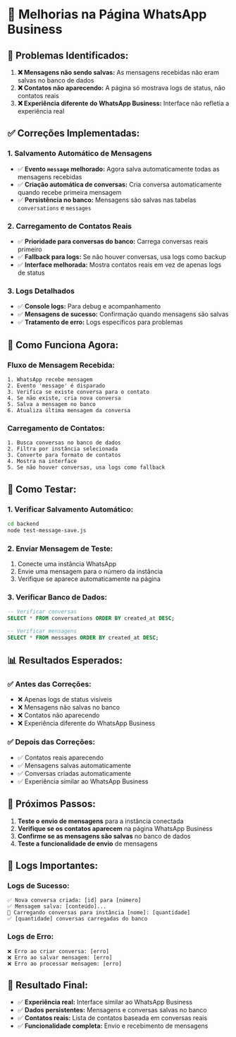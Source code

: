 # 📱 Melhorias na Página WhatsApp Business

## 🎯 **Problemas Identificados:**

1. **❌ Mensagens não sendo salvas:** As mensagens recebidas não eram salvas no banco de dados
2. **❌ Contatos não aparecendo:** A página só mostrava logs de status, não contatos reais
3. **❌ Experiência diferente do WhatsApp Business:** Interface não refletia a experiência real

## ✅ **Correções Implementadas:**

### 1. **Salvamento Automático de Mensagens**
- ✅ **Evento `message` melhorado:** Agora salva automaticamente todas as mensagens recebidas
- ✅ **Criação automática de conversas:** Cria conversa automaticamente quando recebe primeira mensagem
- ✅ **Persistência no banco:** Mensagens são salvas nas tabelas `conversations` e `messages`

### 2. **Carregamento de Contatos Reais**
- ✅ **Prioridade para conversas do banco:** Carrega conversas reais primeiro
- ✅ **Fallback para logs:** Se não houver conversas, usa logs como backup
- ✅ **Interface melhorada:** Mostra contatos reais em vez de apenas logs de status

### 3. **Logs Detalhados**
- ✅ **Console logs:** Para debug e acompanhamento
- ✅ **Mensagens de sucesso:** Confirmação quando mensagens são salvas
- ✅ **Tratamento de erro:** Logs específicos para problemas

## 🔧 **Como Funciona Agora:**

### **Fluxo de Mensagem Recebida:**
```
1. WhatsApp recebe mensagem
2. Evento 'message' é disparado
3. Verifica se existe conversa para o contato
4. Se não existe, cria nova conversa
5. Salva a mensagem no banco
6. Atualiza última mensagem da conversa
```

### **Carregamento de Contatos:**
```
1. Busca conversas no banco de dados
2. Filtra por instância selecionada
3. Converte para formato de contatos
4. Mostra na interface
5. Se não houver conversas, usa logs como fallback
```

## 🧪 **Como Testar:**

### **1. Verificar Salvamento Automático:**
```bash
cd backend
node test-message-save.js
```

### **2. Enviar Mensagem de Teste:**
1. Conecte uma instância WhatsApp
2. Envie uma mensagem para o número da instância
3. Verifique se aparece automaticamente na página

### **3. Verificar Banco de Dados:**
```sql
-- Verificar conversas
SELECT * FROM conversations ORDER BY created_at DESC;

-- Verificar mensagens
SELECT * FROM messages ORDER BY created_at DESC;
```

## 📊 **Resultados Esperados:**

### **✅ Antes das Correções:**
- ❌ Apenas logs de status visíveis
- ❌ Mensagens não salvas no banco
- ❌ Contatos não aparecendo
- ❌ Experiência diferente do WhatsApp Business

### **✅ Depois das Correções:**
- ✅ Contatos reais aparecendo
- ✅ Mensagens salvas automaticamente
- ✅ Conversas criadas automaticamente
- ✅ Experiência similar ao WhatsApp Business

## 🚀 **Próximos Passos:**

1. **Teste o envio de mensagens** para a instância conectada
2. **Verifique se os contatos aparecem** na página WhatsApp Business
3. **Confirme se as mensagens são salvas** no banco de dados
4. **Teste a funcionalidade de envio** de mensagens

## 📝 **Logs Importantes:**

### **Logs de Sucesso:**
```
✅ Nova conversa criada: [id] para [número]
✅ Mensagem salva: [conteúdo]...
📱 Carregando conversas para instância [nome]: [quantidade]
✅ [quantidade] conversas carregadas do banco
```

### **Logs de Erro:**
```
❌ Erro ao criar conversa: [erro]
❌ Erro ao salvar mensagem: [erro]
❌ Erro ao processar mensagem: [erro]
```

## 🎯 **Resultado Final:**
- ✅ **Experiência real:** Interface similar ao WhatsApp Business
- ✅ **Dados persistentes:** Mensagens e conversas salvas no banco
- ✅ **Contatos reais:** Lista de contatos baseada em conversas reais
- ✅ **Funcionalidade completa:** Envio e recebimento de mensagens 